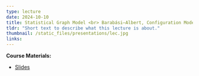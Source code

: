 ```yaml
---
type: lecture
date: 2024-10-10
title: Statistical Graph Model <br> Barabási–Albert, Configuration Model
tldr: "Short text to describe what this lecture is about."
thumbnail: /static_files/presentations/lec.jpg
links: 
---
```

**Course Materials:**
- [Slides](/static_files/presentations/slides_lec_4.pdf)
